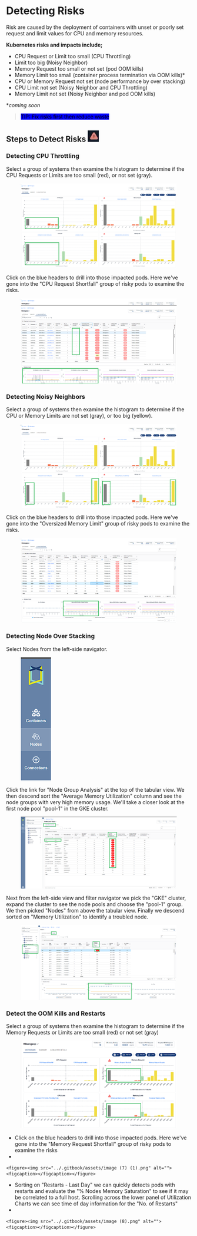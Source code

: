 # Detecting Risks

Risk are caused by the deployment of containers with unset or poorly set request and limit values for CPU and memory resources.

**Kubernetes risks and impacts include;**

* CPU Request or Limit too small (CPU Throttling)
* Limit too big (Noisy Neighbor)
* Memory Request too small or not set (pod OOM kills)
* Memory Limit too small (container process termination via OOM kills)\*
* CPU or Memory Request not set (node performance by over stacking)
* CPU Limit not set (Noisy Neighbor and CPU Throttling)
* Memory Limit not set (Noisy Neighbor and pod OOM kills)

\*_coming soon_

> <mark style="background-color:blue;">TIP: Fix risks first then reduce waste</mark>

## **Steps to Detect Risks** ![](<../.gitbook/assets/image (2) (1).png>)

### **Detecting** CPU Throttling

Select a group of systems then examine the histogram to determine if the CPU Requests or Limits are too small (red), or not set (gray).

<figure><img src="../.gitbook/assets/image (10).png" alt=""><figcaption></figcaption></figure>

Click on the blue headers to drill into those impacted pods.  Here we've gone into the "CPU Request Shortfall" group of risky pods to examine the risks.

<figure><img src="../.gitbook/assets/image (13).png" alt=""><figcaption></figcaption></figure>

### Detecting Noisy Neighbors

Select a group of systems then examine the histogram to determine if the CPU or Memory Limits are not set (gray), or too big (yellow).

<figure><img src="../.gitbook/assets/image (14).png" alt=""><figcaption></figcaption></figure>

Click on the blue headers to drill into those impacted pods.  Here we've gone into the "Oversized Memory Limit" group of risky pods to examine the risks.

<figure><img src="../.gitbook/assets/image (16).png" alt=""><figcaption></figcaption></figure>

### Detecting Node Over Stacking

Select Nodes from the left-side navigator.

<figure><img src="../.gitbook/assets/image (2).png" alt=""><figcaption></figcaption></figure>

Click the link for "Node Group Analysis" at the top of the tabular view.  We then descend sort the "Average Memory Utilization" column and see the node groups with very high memory usage.  We'll take a closer look at the first node pool "pool-1" in the GKE cluster.

<figure><img src="../.gitbook/assets/image (5).png" alt=""><figcaption></figcaption></figure>

Next from the left-side view and filter navigator we pick the "GKE" cluster, expand the cluster to see the node pools and choose the "pool-1" group.  We then picked "Nodes" from above the tabular view.  Finally we descend sorted on "Memory Utilization" to identify a troubled node.

<figure><img src="../.gitbook/assets/image (19).png" alt=""><figcaption></figcaption></figure>

### **Detect the OOM Kills and Restarts**&#x20;

Select a group of systems then examine the histogram to determine if the Memory Requests or Limits are too small (red) or not set (gray)

<figure><img src="../.gitbook/assets/image (6) (1).png" alt=""><figcaption></figcaption></figure>

* Click on the blue headers to drill into those impacted pods.  Here we've gone into the "Memory Request Shortfall" group of risky pods to examine the risks
*

    <figure><img src="../.gitbook/assets/image (7) (1).png" alt=""><figcaption></figcaption></figure>
* Sorting on "Restarts - Last Day" we can quickly detects pods with restarts and evaluate the "% Nodes Memory Saturation" to see if it may be correlated to a full host.  Scrolling across the lower panel of Utilization Charts we can see time of day information for the "No. of Restarts"
*

    <figure><img src="../.gitbook/assets/image (8).png" alt=""><figcaption></figcaption></figure>

